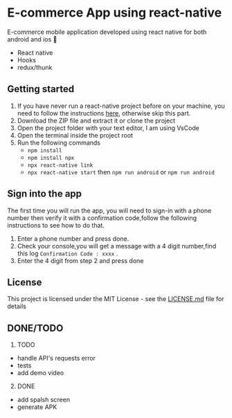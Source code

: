 # E-commerce App using react-native

E-commerce mobile application developed using react native for both android and ios :iphone:

- React native
- Hooks
- redux/thunk

## Getting started

1. If you have never run a react-native project before on your machine, you need to follow the instructions [here](https://reactnative.dev/docs/environment-setup), otherwise skip this part.
2. Download the ZIP file and extract it or clone the project
3. Open the project folder with your text editor, I am using VsCode
4. Open the terminal inside the project root
5. Run the following commands
   - `npm install`
   - `npm install npx`
   - `npx react-native link`
   - `npx react-native start` then `npm run android` or `npm run android`

## Sign into the app

The first time you will run the app, you will need to sign-in with a phone number then verify it with a confirmation code,follow the following instructions to see how to do that.

1. Enter a phone number and press done.
2. Check your console,you will get a message with a 4 digit number,find this log `Confirmation Code : xxxx` .
3. Enter the 4 digit from step 2 and press done

## License

This project is licensed under the MIT License - see the [LICENSE.md](https://github.com/AlaaElden98/Ecommerce-react-native/blob/main/LICENSE) file for details

## DONE/TODO

1. TODO

- handle API's requests error
- tests
- add demo video

2. DONE

- add spalsh screen
- generate APK
